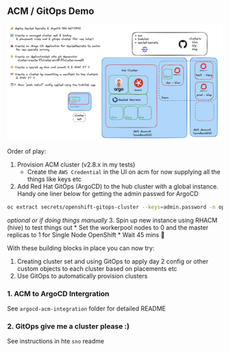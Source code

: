 ## ACM / GitOps Demo

![acm-gitops-picture](./acm-gitops-picture.png)

Order of play:
1. Provision ACM cluster (v2.8.x in my tests)
    * Create the `AWS Credential` in the UI on acm for now supplying all the things like keys etc 
2. Add Red Hat GitOps (ArgoCD) to the hub cluster with a global instance. Handy one liner below for getting the admin passwd for ArgoCD
```bash
oc extract secrets/openshift-gitops-cluster --keys=admin.password -n openshift-gitops --to=-
```

_optional or if doing things manually_
3. Spin up new instance using RHACM (hive) to test things out 
    * Set the workerpool nodes to 0 and the master replicas to 1 for Single Node OpenShift
    * Wait 45 mins 🥱

With these building blocks in place you can now try:
1. Creating cluster set and using GitOps to apply day 2 config or other custom objects to each cluster based on placements etc
2. Use GitOps to automatically provision clusters 

### 1. ACM to ArgoCD Intergration
See `argocd-acm-integration` folder for detailed README

### 2. GitOps give me a cluster please :)
See instructions in hte `sno` readme
